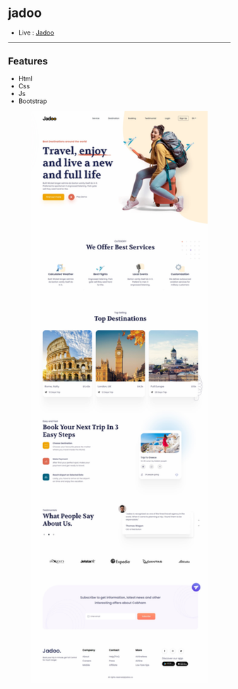 # jadoo

- Live :  [ Jadoo ](https://yosefhassouna2001.github.io/jadoo/)
-------

## Features

- Html
- Css
- Js
- Bootstrap

<p align="center" >
  <a href="https://yosefhassouna2001.github.io/jadoo/" target="_blank">
    <img src="assets/img/jadoo.jpeg" width="400">
  </a>
</p>



